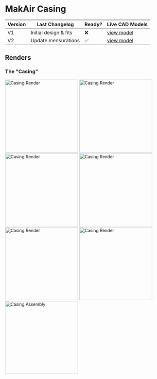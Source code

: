 # MakAir Casing

| Version | Last Changelog | Ready? | Live CAD Models |
| ------- | -------------- | ------ | --------------- |
| V1 | Initial design & fits | ❌ | [view model](https://a360.co/2JyIU9P)
| V2 | Update mensurations | ✅ | [view model](https://a360.co/2RlnfGp)

## Renders

### The "Casing"

<p>
  <img alt="Casing Render" src="./src/mechanics/casing/molding/schemes/V2/Casing%20(Render%201).png" height="240">
  <img alt="Casing Render" src="./src/mechanics/casing/molding/schemes/V2/Casing%20(Render%202).png" height="240">
  <img alt="Casing Render" src="./src/mechanics/casing/molding/schemes/V2/Casing%20(Render%204).png" height="240">
  <img alt="Casing Render" src="./src/mechanics/casing/molding/schemes/V2/Casing%20(Render%206).png" height="240">
  <img alt="Casing Render" src="./src/mechanics/casing/molding/schemes/V2/Casing%20(Render%207).png" height="240">
  <img alt="Casing Render" src="./src/mechanics/casing/molding/schemes/V2/Casing%20(Render%208).png" height="240">
  <img alt="Casing Assembly" src="./src/mechanics/casing/molding/schemes/V2/Casing%20(Assembly%201).jpg" height="240">
</p>
